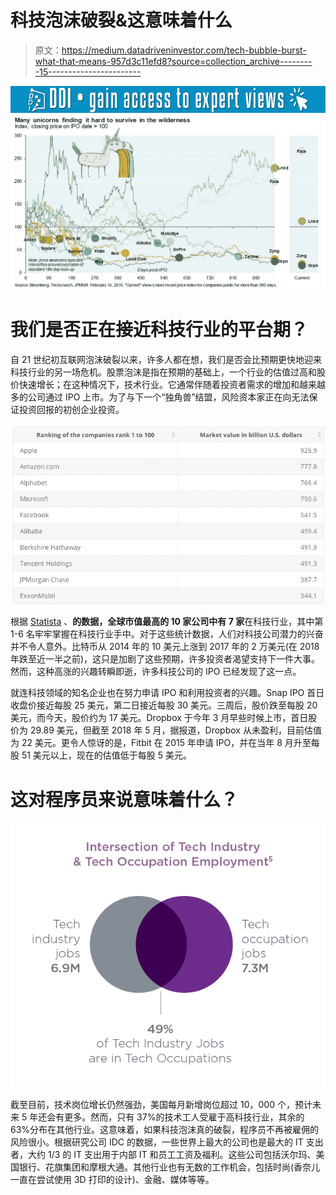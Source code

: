 # 科技泡沫破裂&这意味着什么

> 原文：<https://medium.datadriveninvestor.com/tech-bubble-burst-what-that-means-957d3c11efd8?source=collection_archive---------15----------------------->

[![](img/f58139ee176b9d4c4ea60fe28b6ad878.png)](http://www.track.datadriveninvestor.com/1B9E)![](img/4fd9563cb94d8899aaaeb586ce401571.png)

# 我们是否正在接近科技行业的平台期？

自 21 世纪初互联网泡沫破裂以来，许多人都在想，我们是否会比预期更快地迎来科技行业的另一场危机。股票泡沫是指在预期的基础上，一个行业的估值过高和股价快速增长；在这种情况下，技术行业。它通常伴随着投资者需求的增加和越来越多的公司通过 IPO 上市。为了与下一个“独角兽”结盟，风险资本家正在向无法保证投资回报的初创企业投资。

![](img/80c322007bae52e38fb42351c67058f8.png)

根据 [Statista](https://www.statista.com/statistics/263264/top-companies-in-the-world-by-market-value/) 、**的数据，全球市值最高的 10 家公司中有 7 家**在科技行业，其中第 1-6 名牢牢掌握在科技行业手中。对于这些统计数据，人们对科技公司潜力的兴奋并不令人意外。比特币从 2014 年的 10 美元上涨到 2017 年的 2 万美元(在 2018 年跌至近一半之前)，这只是加剧了这些预期，许多投资者渴望支持下一件大事。然而，这种高涨的兴趣转瞬即逝，许多科技公司的 IPO 已经发现了这一点。

就连科技领域的知名企业也在努力申请 IPO 和利用投资者的兴趣。Snap IPO 首日收盘价接近每股 25 美元，第二日接近每股 30 美元。三周后，股价跌至每股 20 美元，而今天，股价约为 17 美元。Dropbox 于今年 3 月早些时候上市，首日股价为 29.89 美元，但截至 2018 年 5 月，据报道，Dropbox 从未盈利，目前估值为 22 美元。更令人惊讶的是，Fitbit 在 2015 年申请 IPO，并在当年 8 月升至每股 51 美元以上，现在的估值低于每股 5 美元。

# **这对程序员来说意味着什么？**

![](img/3ecfdf6fb1e06f0e607b6e4c03bc103c.png)

截至目前，技术岗位增长仍然强劲，美国每月新增岗位超过 10，000 个，预计未来 5 年还会有更多。然而，只有 37%的技术工人受雇于高科技行业，其余的 63%分布在其他行业。这意味着，如果科技泡沫真的破裂，程序员不再被雇佣的风险很小。根据研究公司 IDC 的数据，一些世界上最大的公司也是最大的 IT 支出者，大约 1/3 的 IT 支出用于内部 IT 和员工工资及福利。这些公司包括沃尔玛、美国银行、花旗集团和摩根大通。其他行业也有无数的工作机会，包括时尚(香奈儿一直在尝试使用 3D 打印的设计)、金融、媒体等等。